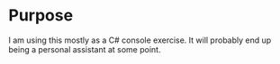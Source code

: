 # Purpose
I am using this mostly as a C# console exercise. It will probably end up being a personal assistant at some point. 
